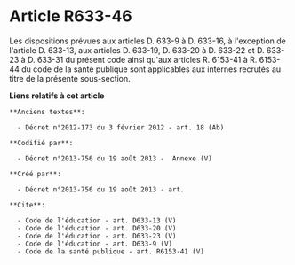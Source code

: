 # Article R633-46

Les dispositions prévues aux articles D. 633-9 à D. 633-16, à l'exception de l'article D. 633-13, aux articles D. 633-19, D.
633-20 à D. 633-22 et D. 633-23 à D. 633-31 du présent code ainsi qu'aux articles R. 6153-41 à R. 6153-44 du code de la santé
publique sont applicables aux internes recrutés au titre de la présente sous-section.

**Liens relatifs à cet article**

	**Anciens textes**:

	  - Décret n°2012-173 du 3 février 2012 - art. 18 (Ab)

	**Codifié par**:

	  - Décret n°2013-756 du 19 août 2013 -  Annexe (V)

	**Créé par**:

	  - Décret n°2013-756 du 19 août 2013 - art.

	**Cite**:

	  - Code de l'éducation - art. D633-13 (V)
	  - Code de l'éducation - art. D633-20 (V)
	  - Code de l'éducation - art. D633-23 (V)
	  - Code de l'éducation - art. D633-9 (V)
	  - Code de la santé publique - art. R6153-41 (V)
